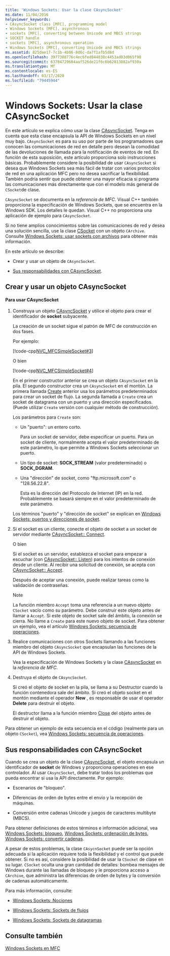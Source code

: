 ```yaml
---
title: 'Windows Sockets: Usar la clase CAsyncSocket'
ms.date: 11/04/2016
helpviewer_keywords:
- CAsyncSocket class [MFC], programming model
- Windows Sockets [MFC], asynchronous
- sockets [MFC], converting between Unicode and MBCS strings
- SOCKET handle
- sockets [MFC], asynchronous operation
- Windows Sockets [MFC], converting Unicode and MBCS strings
ms.assetid: 825dae17-7c1b-4b86-8d6c-da7f1afb5d8d
ms.openlocfilehash: 3977308776c4ec6fed844038c4453ad03d065f98
ms.sourcegitcommit: 63784729604aaf526de21f6c6b62813882af930a
ms.translationtype: MT
ms.contentlocale: es-ES
ms.lasthandoff: 03/17/2020
ms.locfileid: "79445944"
---
```

# <a name="windows-sockets-using-class-casyncsocket"></a>Windows Sockets: Usar la clase CAsyncSocket

En este artículo se explica cómo usar la clase [CAsyncSocket](../mfc/reference/casyncsocket-class.md). Tenga en cuenta que esta clase encapsula la API de Windows Sockets en un nivel muy bajo. `CAsyncSocket` es para su uso por parte de los programadores que conocen las comunicaciones de red en detalle pero desean la comodidad de las devoluciones de llamada para la notificación de eventos de red. En función de esta suposición, este artículo proporciona solo instrucciones básicas. Probablemente considere la posibilidad de usar `CAsyncSocket` si desea que Windows Sockets sea más fácil de tratar con varios protocolos de red en una aplicación MFC pero no desea sacrificar la flexibilidad. También podría sentir que puede obtener una mayor eficacia si programa las comunicaciones más directamente que con el modelo más general de `CSocket`de clase.

`CAsyncSocket` se documenta en la *referencia de MFC*. Visual C++ también proporciona la especificación de Windows Sockets, que se encuentra en la Windows SDK. Los detalles le quedan. Visual C++ no proporciona una aplicación de ejemplo para `CAsyncSocket`.

Si no tiene amplios conocimientos sobre las comunicaciones de red y desea una solución sencilla, use la clase [CSocket](../mfc/reference/csocket-class.md) con un objeto `CArchive`. Consulte [Windows Sockets: usar sockets con archivos](../mfc/windows-sockets-using-sockets-with-archives.md) para obtener más información.

En este artículo se describe:

- Crear y usar un objeto de `CAsyncSocket`.

- [Sus responsabilidades con CAsyncSocket](#_core_your_responsibilities_with_casyncsocket).

##  <a name="_core_creating_and_using_a_casyncsocket_object"></a>Crear y usar un objeto CAsyncSocket

#### <a name="to-use-casyncsocket"></a>Para usar CAsyncSocket

1. Construya un objeto [CAsyncSocket](../mfc/reference/casyncsocket-class.md) y utilice el objeto para crear el identificador de **socket** subyacente.

   La creación de un socket sigue el patrón de MFC de construcción en dos fases.

   Por ejemplo:

   [!code-cpp[NVC_MFCSimpleSocket#3](../mfc/codesnippet/cpp/windows-sockets-using-class-casyncsocket_1.cpp)]

     O bien

   [!code-cpp[NVC_MFCSimpleSocket#4](../mfc/codesnippet/cpp/windows-sockets-using-class-casyncsocket_2.cpp)]

   En el primer constructor anterior se crea un objeto `CAsyncSocket` en la pila. El segundo constructor crea un `CAsyncSocket` en el montón. La primera llamada [Create](../mfc/reference/casyncsocket-class.md#create) anterior usa los parámetros predeterminados para crear un socket de flujo. La segunda llamada a `Create` crea un socket de datagrama con un puerto y una dirección especificados. (Puede utilizar `Create` versión con cualquier método de construcción).

   Los parámetros para `Create` son:

   - Un "puerto": un entero corto.

      Para un socket de servidor, debe especificar un puerto. Para un socket de cliente, normalmente acepta el valor predeterminado de este parámetro, lo que permite a Windows Sockets seleccionar un puerto.

   - Un tipo de socket: **SOCK_STREAM** (valor predeterminado) o **SOCK_DGRAM**.

   - Una "dirección" de socket, como "ftp.microsoft.com" o "128.56.22.8".

      Esta es la dirección del Protocolo de Internet (IP) en la red. Probablemente se basará siempre en el valor predeterminado de este parámetro.

   Los términos "puerto" y "dirección de socket" se explican en [Windows Sockets: puertos y direcciones de socket](../mfc/windows-sockets-ports-and-socket-addresses.md).

1. Si el socket es un cliente, conecte el objeto de socket a un socket de servidor mediante [CAsyncSocket:: Connect](../mfc/reference/casyncsocket-class.md#connect).

     O bien

   Si el socket es un servidor, establezca el socket para empezar a escuchar (con [CAsyncSocket:: Listen](../mfc/reference/casyncsocket-class.md#listen)) para los intentos de conexión desde un cliente. Al recibir una solicitud de conexión, se acepta con [CAsyncSocket:: Accept](../mfc/reference/casyncsocket-class.md#accept).

   Después de aceptar una conexión, puede realizar tareas como la validación de contraseñas.

    > [!NOTE]
    >  La función miembro `Accept` toma una referencia a un nuevo objeto `CSocket` vacío como su parámetro. Debe construir este objeto antes de llamar a `Accept`. Si este objeto de socket sale del ámbito, la conexión se cierra. No llame a `Create` para este nuevo objeto de socket. Para obtener un ejemplo, vea el artículo [Windows Sockets: secuencia de operaciones](../mfc/windows-sockets-sequence-of-operations.md).

1. Realice comunicaciones con otros Sockets llamando a las funciones miembro del objeto `CAsyncSocket` que encapsulan las funciones de la API de Windows Sockets.

   Vea la especificación de Windows Sockets y la clase [CAsyncSocket](../mfc/reference/casyncsocket-class.md) en la *referencia de MFC*.

1. Destruya el objeto de `CAsyncSocket`.

   Si creó el objeto de socket en la pila, se llama a su Destructor cuando la función contenedora sale del ámbito. Si creó el objeto socket en el montón mediante el operador **New** , es responsable de usar el operador **Delete** para destruir el objeto.

   El destructor llama a la función miembro [Close](../mfc/reference/casyncsocket-class.md#close) del objeto antes de destruir el objeto.

Para obtener un ejemplo de esta secuencia en el código (realmente para un objeto `CSocket`), vea [Windows Sockets: secuencia de operaciones](../mfc/windows-sockets-sequence-of-operations.md).

##  <a name="_core_your_responsibilities_with_casyncsocket"></a>Sus responsabilidades con CAsyncSocket

Cuando se crea un objeto de la clase [CAsyncSocket](../mfc/reference/casyncsocket-class.md), el objeto encapsula un identificador de **socket** de Windows y proporciona operaciones en ese controlador. Al usar `CAsyncSocket`, debe tratar todos los problemas que pueda encontrar si usa la API directamente. Por ejemplo:

- Escenarios de "bloqueo".

- Diferencias de orden de bytes entre el envío y la recepción de máquinas.

- Conversión entre cadenas Unicode y juegos de caracteres multibyte (MBCS).

Para obtener definiciones de estos términos e información adicional, vea [Windows Sockets: bloqueo](../mfc/windows-sockets-blocking.md), [Windows Sockets: ordenación de bytes](../mfc/windows-sockets-byte-ordering.md), [Windows Sockets: convertir cadenas](../mfc/windows-sockets-converting-strings.md).

A pesar de estos problemas, la clase `CAsycnSocket` puede ser la opción adecuada si la aplicación requiere toda la flexibilidad y el control que puede obtener. Si no es así, considere la posibilidad de usar la `CSocket` de clase en su lugar. `CSocket` oculta una gran cantidad de detalles: bombea mensajes de Windows durante las llamadas de bloqueo y le proporciona acceso a `CArchive`, que administra las diferencias de orden de bytes y la conversión de cadenas automáticamente.

Para más información, consulte:

- [Windows Sockets: Nociones](../mfc/windows-sockets-background.md)

- [Windows Sockets: Sockets de flujos](../mfc/windows-sockets-stream-sockets.md)

- [Windows Sockets: Sockets de datagramas](../mfc/windows-sockets-datagram-sockets.md)

## <a name="see-also"></a>Consulte también

[Windows Sockets en MFC](../mfc/windows-sockets-in-mfc.md)
